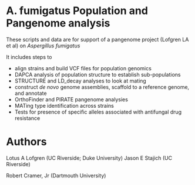 # A. fumigatus Population and Pangenome analysis

These scripts and data are for support of a pangenome project (Lofgren LA et al) on _Aspergillus fumigatus_

It includes steps to 
* align strains and build VCF files for population genomics
* DAPCA analysis of population structure to establish sub-populations
* STRUCTURE and LD_decay analyses to look at mating
* construct _de novo_ genome assemblies, scaffold to a reference genome, and annotate
* OrthoFinder and PIRATE pangenome analysies
* MATing type identification across strains
* Tests for presence of specific alleles associated with antifungal drug resistance

# Authors

Lotus A Lofgren (UC Riverside; Duke University)
Jason E Stajich (UC Riverside)

Robert Cramer, Jr (Dartmouth University)
